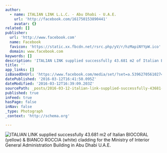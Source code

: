 ```yaml
---
author:
  - name: ITALIAN LINK L.L.C. - Abu Dhabi - U.A.E.
    url: 'http://facebook.com/161750153890441'
    avatar: {}
related: []
publisher:
  url: 'http://www.facebook.com'
  name: Facebook
  favicon: 'https://static.xx.fbcdn.net/rsrc.php/yV/r/hzMapiNYYpW.ico'
  domain: www.facebook.com
keywords: []
description: 'ITALIAN LINK supplied successfully 43.681 m2 of Italian BIOCORAL (yellow) & BIANCO ROCCIA (white) cladding for the Ministry of Interior General Administration Building in Abu Dhabi U.A.E.'
title: ''
app_links: []
isBasedOnUrl: 'https://www.facebook.com/media/set/?set=a.539627056102747.1073741827.161750153890441&type=3'
datePublished: '2016-03-12T16:41:50.095Z'
dateModified: '2016-03-12T16:39:09.203Z'
sourcePath: _posts/2016-03-12-italian-link-supplied-successfully-43681-m2-of-italian-bioc.md
published: true
inFeed: true
hasPage: false
inNav: false
_type: Photograph
_context: 'http://schema.org'

---
```

![ITALIAN LINK supplied successfully 43&period;681 m2 of Italian BIOCORAL &lpar;yellow&rpar; & BIANCO ROCCIA &lpar;white&rpar; cladding for the Ministry of Interior General Administration Building in Abu Dhabi U&period;A&period;E&period;](https://scontent.xx.fbcdn.net/hphotos-xpa1/t31.0-8/s720x720/736740_539627209436065_1195641845_o.jpg)